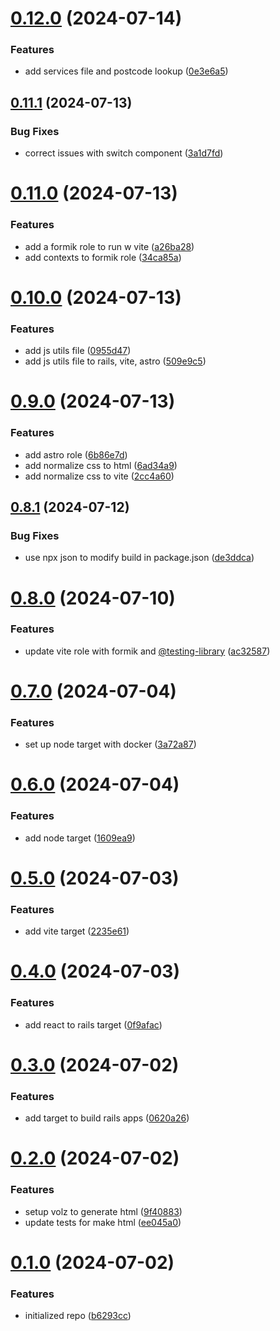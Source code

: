 # [0.12.0](https://github.com/cerico/volz/compare/v0.11.1...v0.12.0) (2024-07-14)


### Features

* add services file and postcode lookup ([0e3e6a5](https://github.com/cerico/volz/commit/0e3e6a5edb3c5fa9520f5c88e46d929006f48afc))



## [0.11.1](https://github.com/cerico/volz/compare/v0.11.0...v0.11.1) (2024-07-13)


### Bug Fixes

* correct issues with switch component ([3a1d7fd](https://github.com/cerico/volz/commit/3a1d7fdc66d8e0ea4c2510d51c21bca603f3929c))



# [0.11.0](https://github.com/cerico/volz/compare/v0.10.0...v0.11.0) (2024-07-13)


### Features

* add a formik role to run w vite ([a26ba28](https://github.com/cerico/volz/commit/a26ba286157fb28e4f87d256f7658e99e9be446f))
* add contexts to formik role ([34ca85a](https://github.com/cerico/volz/commit/34ca85a6c1f24ef061832631f41886a08167ca55))



# [0.10.0](https://github.com/cerico/volz/compare/v0.9.0...v0.10.0) (2024-07-13)


### Features

* add js utils file ([0955d47](https://github.com/cerico/volz/commit/0955d471d0492bd4aa50724195c54761051061ec))
* add js utils file to rails, vite, astro ([509e9c5](https://github.com/cerico/volz/commit/509e9c53fd08f75be692e61911e6da861fa797dc))



# [0.9.0](https://github.com/cerico/volz/compare/v0.8.1...v0.9.0) (2024-07-13)


### Features

* add astro role ([6b86e7d](https://github.com/cerico/volz/commit/6b86e7d5273a5b7bae89372c3786b18f34ec318c))
* add normalize css to html ([6ad34a9](https://github.com/cerico/volz/commit/6ad34a9bd39da260c7c7f440e49155127e9d2caa))
* add normalize css to vite ([2cc4a60](https://github.com/cerico/volz/commit/2cc4a6044533597f146913648bae257369764053))



## [0.8.1](https://github.com/cerico/volz/compare/v0.8.0...v0.8.1) (2024-07-12)


### Bug Fixes

* use npx json to modify build in package.json ([de3ddca](https://github.com/cerico/volz/commit/de3ddcaec0e025a780345f3e6f2ea370d6f0d38e))



# [0.8.0](https://github.com/cerico/volz/compare/v0.7.0...v0.8.0) (2024-07-10)


### Features

* update vite role with formik and [@testing-library](https://github.com/testing-library) ([ac32587](https://github.com/cerico/volz/commit/ac325878dbd03b9ffdad2a44dce696ffcbbe12a4))



# [0.7.0](https://github.com/cerico/volz/compare/v0.6.0...v0.7.0) (2024-07-04)


### Features

* set up node target with docker ([3a72a87](https://github.com/cerico/volz/commit/3a72a870ea13dd690f86dcdd942f7a154512a8b8))



# [0.6.0](https://github.com/cerico/volz/compare/v0.5.0...v0.6.0) (2024-07-04)


### Features

* add node target ([1609ea9](https://github.com/cerico/volz/commit/1609ea933d47dce64c20e4e32eb33a4586e219b5))



# [0.5.0](https://github.com/cerico/volz/compare/v0.4.0...v0.5.0) (2024-07-03)


### Features

* add vite target ([2235e61](https://github.com/cerico/volz/commit/2235e619fdbb4084372b93cda138b31dd52de4ae))



# [0.4.0](https://github.com/cerico/volz/compare/v0.3.0...v0.4.0) (2024-07-03)


### Features

* add react to rails target ([0f9afac](https://github.com/cerico/volz/commit/0f9afac797ba6280871b37c2aef5a431b6c9e9f4))



# [0.3.0](https://github.com/cerico/volz/compare/v0.2.0...v0.3.0) (2024-07-02)


### Features

* add target to build rails apps ([0620a26](https://github.com/cerico/volz/commit/0620a26df12c126b7f7d673b153d041ac27e7cf2))



# [0.2.0](https://github.com/cerico/volz/compare/v0.1.0...v0.2.0) (2024-07-02)


### Features

* setup volz to generate html ([9f40883](https://github.com/cerico/volz/commit/9f4088317417219cd0d1734aed2c62841652f63c))
* update tests for make html ([ee045a0](https://github.com/cerico/volz/commit/ee045a08f9d808db1d95221d8193f37f4c29742a))



# [0.1.0](https://github.com/cerico/volz/compare/b6293cc1e5be1af3af6705c03da3c675e9b34c98...v0.1.0) (2024-07-02)


### Features

* initialized repo ([b6293cc](https://github.com/cerico/volz/commit/b6293cc1e5be1af3af6705c03da3c675e9b34c98))




